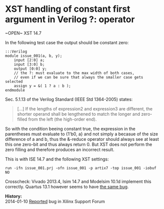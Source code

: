 
XST handling of constant first argument in Verilog ?: operator
==============================================================

~OPEN~ XST 14.7

In the following test case the output should be constant zero:

    :::Verilog
    module issue_001(a, b, y);
        input [2:0] a;
        input [3:0] b;
        output [0:0] y;
        // the ?: must evaluate to the max width of both cases,
        // even if we can be sure that always the smaller case gets selected
        assign y = &( 1 ? a : b );
    endmodule

Sec. 5.1.13 of the Verilog Standard (IEEE Std 1364-2005) states:

> [...] If the lengths of expression2 and expression3 are different, the shorter operand shall be
lengthened to match the longer and zero-filled from the left (the high-order end).

So with the condition beeing constant true, the expression in the parentheses must evaluate to {1'b0, a} and not simply a becasue of the size difference of a and b, thus the &-reduce operator should always see at least this one zero-bit and thus always return 0. But XST does not perform the zero filling and therefore produces an incorrect result.

This is with ISE 14.7 and the following XST settings:

    run -ifn issue_001.prj -ofn issue_001 -p artix7 -top issue_001 -iobuf NO

Crosscheck: Vivado 2013.4, Isim 14.7 and Modelsim 10.1d implement this correctly.
Quartus 13.1 however seems to have [the same bug](issue_001_quartus.html).

**History:**  
2014-01-10 [Reported](http://forums.xilinx.com/t5/Synthesis/Bug-in-XST-handling-of-constant-first-argument-in-Verilog/td-p/401407) bug in Xilinx Support Forum

